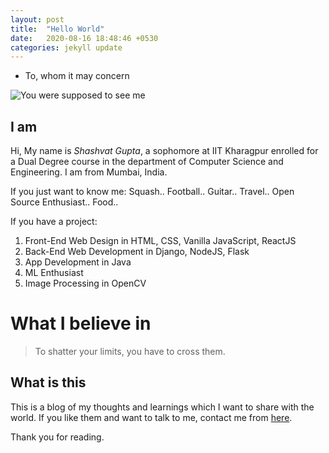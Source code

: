 ```yaml
---
layout: post
title:  "Hello World"
date:   2020-08-16 18:48:46 +0530
categories: jekyll update
---
```

 - To, whom it may concern 

![You were supposed to see me](https://scontent.fbom6-1.fna.fbcdn.net/v/t1.0-9/p960x960/83494497_3100998043317616_3486188932272488448_o.jpg?_nc_cat=104&_nc_sid=85a577&_nc_ohc=JD3tTeRLsgEAX_jRHV3&_nc_ht=scontent.fbom6-1.fna&_nc_tp=6&oh=5af4772fbdfc7f1aebb5c5ba65f6d170&oe=5F6080C6)

## I am
Hi, My name is *Shashvat Gupta*, a sophomore at IIT Kharagpur enrolled for a Dual Degree course in the department of Computer Science and Engineering. I am from Mumbai, India.

If you just want to know me:
Squash.. Football.. Guitar.. Travel.. Open Source Enthusiast.. Food..

If you have a project: 
1. Front-End Web Design in HTML, CSS, Vanilla JavaScript, ReactJS
2. Back-End Web Development in Django, NodeJS, Flask
3. App Development in Java
4. ML Enthusiast
5. Image Processing in OpenCV

# What I believe in
> To shatter your limits, you have to cross them. 

## What is this
This is a blog of my thoughts and learnings which I want to share with the world. If you like them and want to talk to me, contact me from [here]().

Thank you for reading.